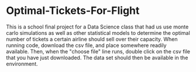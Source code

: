 # Optimal-Tickets-For-Flight
This is a school final project for a Data Science class that had us use monte carlo simulations as well as other statistical models to determine the optimal number of tickets a certain airline should sell over their capacity.
When running code, download the csv file, and place somewhere readily available. Then, when the "choose file" line runs, double click on the csv file that you have just downloaded. The data set should then be available in the environment.
